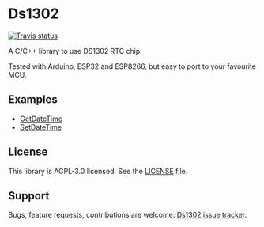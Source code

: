 # Ds1302

[![Travis status](https://travis-ci.org/Treboada/Ds1302.svg?branch=master)](https://travis-ci.org/Treboada/Ds1302)

A C/C++ library to use DS1302 RTC chip. 

Tested with Arduino, ESP32 and ESP8266, but easy to port to your favourite MCU.

## Examples

- [GetDateTime](https://github.com/Treboada/Ds1302/tree/master/examples/01)
- [SetDateTime](https://github.com/Treboada/Ds1302/tree/master/examples/02)

## License

This library is AGPL-3.0 licensed. See the [LICENSE][LIC01] file.


## Support

Bugs, feature requests, contributions are welcome: [Ds1302 issue tracker][ISU01].


[ISU01]: https://github.com/Treboada/Ds1302/issues
[LIC01]: LICENSE

